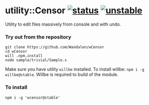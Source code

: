 
# utility::Censor  [![status](https://github.com/Wandalen/wCensor/actions/workflows/StandardPublish.yml/badge.svg)](https://github.com/Wandalen/wCensor/actions/workflows/StandardPublish.yml) [![unstable](https://img.shields.io/badge/stability-unstable-yellow.svg)](https://github.com/emersion/stability-badges#unstable)

Utility to edit files massively from console and with undo.

### Try out from the repository

```
git clone https://github.com/Wandalen/wCensor
cd wCensor
will .npm.install
node sample/trivial/Sample.s
```

Make sure you have utility `willbe` installed. To install willbe: `npm i -g willbe@stable`. Willbe is required to build of the module.

### To install
```
npm i -g 'wcensor@stable'
```
